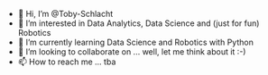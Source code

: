 - 👋 Hi, I’m @Toby-Schlacht
- 👀 I’m interested in Data Analytics, Data Science and (just for fun) Robotics 
- 🌱 I’m currently learning Data Science and Robotics with Python
- 💞️ I’m looking to collaborate on ... well, let me think about it :-)
- 📫 How to reach me ... tba

<!---
Toby-Schlacht/Toby-Schlacht is a ✨ special ✨ repository because its `README.md` (this file) appears on your GitHub profile.
You can click the Preview link to take a look at your changes.
--->
